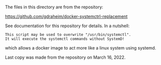 The files in this directory are from the repository:

https://github.com/gdraheim/docker-systemctrl-replacement

See documentation for this repository for details.  In a nutshell:

    This script may be used to overwrite "/usr/bin/systemctl".
    It will execute the systemctl commands without SystemD!

which allows a docker image to act more like a linux system using systemd.

Last copy was made from the repository on March 16, 2022.

